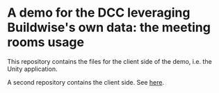 # A demo for the DCC leveraging Buildwise's own data: the meeting rooms usage
This repository contains the files for the client side of the demo, i.e. the Unity application.

A second repository contains the client side. See [here](https://github.com/buildwise-be/Demo-DCC-MeetingRooms-server).
